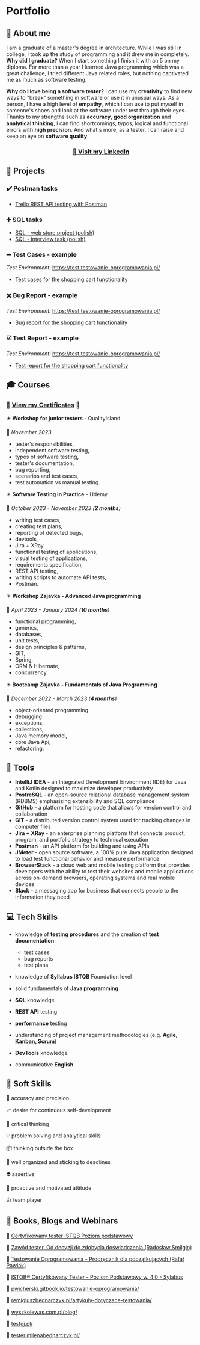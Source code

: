 # Portfolio
## :crystal_ball: About me
I am a graduate of a master's degree in architecture. While I was still in college, I took up the study of programming and it drew me in completely. **Why did I graduate?** When I start something I finish it with an 5 on my diploma. For more than a year I learned Java programming which was a great challenge, I tried different Java related roles, but nothing captivated me as much as software testing.

**Why do I love being a software tester?** I can use my **creativity** to find new ways to "break" something in software or use it in unusual ways. As a person, I have a high level of **empathy**, which I can use to put myself in someone's shoes and look at the software under test through their eyes. Thanks to my strengths such as **accuracy**, **good organization** and **analytical thinking**, I can find shortcomings, typos, logical and functional errors with **high precision**. And what's more, as a tester, I can raise and keep an eye on **software quality**.
### <p align="center"><a href="https://www.linkedin.com/in/marta-pustelny/" target="_b lank">:link: Visit my <b>LinkedIn</b></a></p>


## :floppy_disk: Projects
### :heavy_check_mark: Postman tasks
  - [Trello REST API testing with Postman](https://github.com/Martyelny/REST-API-Trello/tree/main)
### :heavy_plus_sign: SQL tasks
  - [SQL - web store project (polish)](https://github.com/Martyelny/Portfolio/blob/main/SQL%20-%20web%20store%20project%20(polish).md)
  - [SQL - interview task (polish)](https://github.com/Martyelny/Portfolio/blob/main/SQL%20-%20interview%20task%20(polish).md)
### :heavy_minus_sign: Test Cases - example
*Test Environment:* https://test.testowanie-oprogramowania.pl/
- [Test cases for the shopping cart functionality](https://docs.google.com/spreadsheets/d/1rIK3U-yXQ0Efk6Un1XIuurzMFgiVAp4e/edit?usp=sharing&ouid=115444199631836283746&rtpof=true&sd=true)
### :heavy_multiplication_x: Bug Report - example
*Test Environment:* https://test.testowanie-oprogramowania.pl/
- [Bug report for the shopping cart functionality](https://docs.google.com/spreadsheets/d/1MDjq_iCi0BTbYFRP8Cbdyic4UCAtOTpO/edit?usp=sharing&ouid=115444199631836283746&rtpof=true&sd=true)
  
### :ballot_box_with_check: Test Report - example
*Test Environment:* https://test.testowanie-oprogramowania.pl/
- [Test report for the shopping cart functionality](https://docs.google.com/document/d/1Z69BPBmlx_CL75TAQHbOQ9Xp526vEZQeaZfInvuz798/edit?usp=sharing)

## :mortar_board: Courses
### :scroll: [**View my Certificates**](https://drive.google.com/drive/folders/1AsB4SE7zJ0b8cycFj4hdEIvGe5F1N09X?usp=sharing) :scroll:

:eight_pointed_black_star: **Workshop for junior testers** - QualityIsland

:calendar: *November 2023*

- tester's responsibilities,
- independent software testing,
- types of software testing,
- tester's documentation,
- bug reporting,
- scenarios and test cases,
- test automation vs manual testing.

:eight_pointed_black_star: **Software Testing in Practice** - Udemy

:calendar: *October 2023 - November 2023 (**2 months**)*
- writing test cases,
- creating test plans,
- reporting of detected bugs,
- devtools,
- Jira + XRay
- functional testing of applications,
- visual testing of applications,
- requirements specification,
- REST API testing,
- writing scripts to automate API tests,
- Postman.
 
:eight_pointed_black_star: **Workshop Zajavka - Advanced Java programming**

:calendar: *April 2023 - January 2024 (**10 months**)*
  - functional programming,
  - generics,
  - databases,
  - unit tests,
  - design principles & patterns,
  - GIT,
  - Spring,
  - ORM & Hibernate,
  - concurrency.

:eight_pointed_black_star: **Bootcamp Zajavka - Fundamentals of Java Programming**  

:calendar: *December 2022 - March 2023 (**4 months**)*
- object-oriented programming
- debugging
- exceptions,
- collections,
- Java memory model,
- core Java Api,
- refactoring.


## :wrench: Tools
- **IntelliJ IDEA** - an Integrated Development Environment (IDE) for Java and Kotlin designed to maximize developer productivity
- **PostreSQL** - an open-source relational database management system (RDBMS) emphasizing extensibility and SQL compliance
- **GitHub** - a platform for hosting code that allows for version control and collaboration
- **GIT** - a distributed version control system used for tracking changes in computer files
- **Jira + XRay** - an enterprise planning platform that connects product, program, and portfolio strategy to technical execution
- **Postman** - an API platform for building and using APIs
- **JMeter** - open source software, a 100% pure Java application designed to load test functional behavior and measure performance
- **BrowserStack** - a cloud web and mobile testing platform that provides developers with the ability to test their websites and mobile applications across on-demand browsers, operating systems and real mobile devices
- **Slack** - a messaging app for business that connects people to the information they need
## :computer: Tech Skills
- knowledge of **testing procedures** and the creation of **test documentation**
  
  - test cases
  - bug reports
  - test plans
- knowledge of **Syllabus ISTQB** Foundation level
- solid fundamentals of **Java programming**
- **SQL** knowledge
- **REST API** testing
- **performance** testing
- understanding of project management methodologies (e.g. **Agile, Kanban, Scrum**)
- **DevTools** knowledge
- communicative **English**
## :mag_right: Soft Skills
:triangular_ruler: accuracy and precision

:chart_with_upwards_trend: desire for continuous self-development

:dart: critical thinking

:bulb: problem solving and analytical skills

:package: thinking outside the box

:calendar: well organized and sticking to deadlines

:no_entry: assertive

:rocket: proactive and motivated attitude

:thumbsup: team player


## :ledger: Books, Blogs and Webinars
:notebook_with_decorative_cover: [Certyfikowany tester ISTQB Poziom podstawowy](https://helion.pl/ksiazki/certyfikowany-tester-istqb-poziom-podstawowy-adam-roman-lucjan-stapp,ctispv.htm#format/d)

:notebook_with_decorative_cover: [Zawód tester. Od decyzji do zdobycia doświadczenia (Radosław Smilgin)](https://helion.pl/ksiazki/zawod-tester-od-decyzji-do-zdobycia-doswiadczenia-radoslaw-smilgin,e_0vj2.htm#format/e)

:notebook_with_decorative_cover: [Testowanie Oprogramowania - Prodręcznik dla początkujących (Rafał Pawlak)](https://helion.pl/ksiazki/testowanie-oprogramowania-podrecznik-dla-poczatkujacych-rafal-pawlak,szteop.htm#format/d)

:bookmark_tabs: [ISTQB® Certyfikowany Tester - Poziom Podstawowy w. 4.0 - Sylabus](https://sjsi.org/ist-qb/do-pobrania/)

:bookmark: [pwicherski.gitbook.io/testowanie-oprogramowania/](https://pwicherski.gitbook.io/testowanie-oprogramowania/)

:bookmark: [remigiuszbednarczyk.pl/artykuly-dotyczace-testowania/](https://remigiuszbednarczyk.pl/artykuly-dotyczace-testowania)

:bookmark: [wyszkolewas.com.pl/blog/](https://www.wyszkolewas.com.pl/blog/)

:bookmark: [testuj.pl/](https://testuj.pl/blog/)

:bookmark: [tester.milenabednarczyk.pl/](https://tester.milenabednarczyk.pl/)


